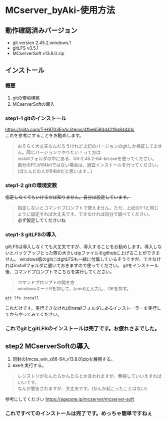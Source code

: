 # MCserver_byAki-使用方法
## 動作確認済みバージョン
- git version 2.45.2.windows.1
- gitLFS v3.5.1
- MCserverSoft v13.8.0.zip


## インストール
### 概要
1. gitの環境構築
2. MCserverSoftの導入

<!--
## 事前準備!!(**必ず行うこと!!**)
.gitがあるフォルダの子フォルダに.gitがあるとaddとかcommitとかができません。<br>
なにそれおいしいの？っていう人も行ってください。
1. 隠しファイルを表示するようにする
> 隠しファイルとかわっかんねって方は調べてください。絶対に出てきます。[隠しファイル 表示]

2. .gitファイルを削除
> github上で管理してるんで消してください。開発者の方は消さなくてどうぞ。

## step1. gitの環境構築
gitの環境構築を行います。実行,バックアップにgitは必要ありません。githubへバックアップを上げる場合は必要となります。いらないのであれば飛ばしてください。<br>
>ネットで記事を探すとたくさんありますので不安な方は読むことを***非常に強く***おすすめします。(そっちのほうがわかりやすい。)

memoリリースでやるから消してからやればいっか...
git多重階層注意！-->



### step1-1 gitのインストール
https://qiita.com/T-H9703EnAc/items/4fbe6593d42f9a844b1c<br>
これを参考にすることをお勧めします。
> おそらく大丈夫なんだろうけれど上記のバージョンのgitしか検証してません。同じバージョンでやりたい！って方は<br>
installフォルダの中にある、Git-2.45.2-64-bit.exeを使ってください。<br>
> 自分のPCが64bitではない場合は、適宜インストールを行ってください。(ほとんどの人が64bitだと思います...)


### step1-2 gitの環境変数
~~指定しなくてもいけるかは知りません。自分は設定しています。~~
> 指定しないとコマンドプロンプトで使えません。ただ、上記の1-1と同じように設定すれば大丈夫です。できなければ自分で調べてください。<br>
**必ず設定してくださいね**


### step1-3 gitLFSの導入
gitLFSは導入しなくても大丈夫ですが、導入することをお勧めします。導入しないとバックアップとった際の大きいzipファイルをgithubに上げることができません。
windows版のgitにはgitLFSも一緒に付属しているそうですが、できなければinstallフォルダに置いておきますので使ってください。
gitをインストール後、コマンドプロンプトでこちらを実行してください。
> コマンドプロンプトの開き方<br>
windowsキー＋Rを押して、[cmd]と入力し、OKを押す。

~~~
git lfs install
~~~

これだけです。実行できなければinstallフォルダにあるインストーラーを実行してからやってみてください。

### これでgitとgitLFSのインストールは完了です。お疲れさまでした。

## step2 MCserverSoftの導入
1. 同封の[mcss_win_x86-64_v13.8.0]zipを展開する。
2. exeを実行する。
> レジストリがなんたらかんたらとか言われますが、無視していいえすればいいです。<br>
なんか警告されますが、大丈夫です。(なんか起こったことはない)

参考にしてください
https://agepote.jp/mcserver/mcserver-soft



### これですべてのインストールは完了です。めっちゃ簡単ですねぇ



